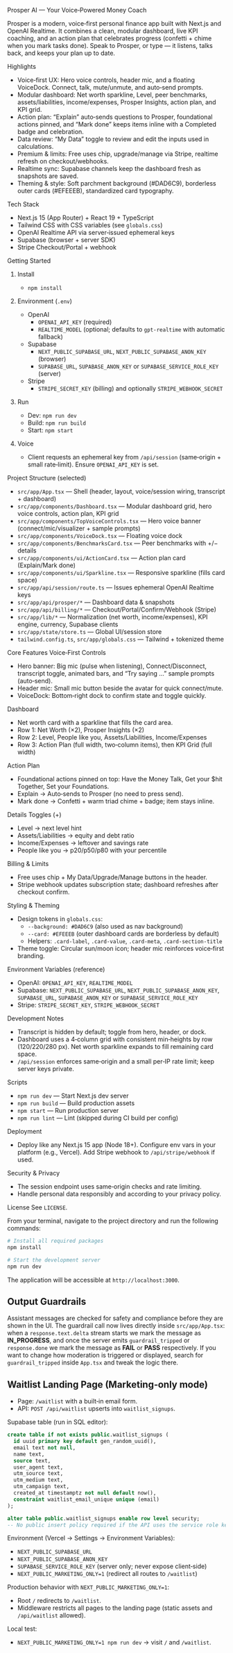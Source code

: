 Prosper AI — Your Voice‑Powered Money Coach

Prosper is a modern, voice‑first personal finance app built with Next.js and OpenAI Realtime. It combines a clean, modular dashboard, live KPI coaching, and an action plan that celebrates progress (confetti + chime when you mark tasks done). Speak to Prosper, or type — it listens, talks back, and keeps your plan up to date.

Highlights
- Voice‑first UX: Hero voice controls, header mic, and a floating VoiceDock. Connect, talk, mute/unmute, and auto‑send prompts.
- Modular dashboard: Net worth sparkline, Level, peer benchmarks, assets/liabilities, income/expenses, Prosper Insights, action plan, and KPI grid.
- Action plan: “Explain” auto‑sends questions to Prosper, foundational actions pinned, and “Mark done” keeps items inline with a Completed badge and celebration.
- Data review: “My Data” toggle to review and edit the inputs used in calculations.
- Premium & limits: Free uses chip, upgrade/manage via Stripe, realtime refresh on checkout/webhooks.
- Realtime sync: Supabase channels keep the dashboard fresh as snapshots are saved.
- Theming & style: Soft parchment background (#DAD6C9), borderless outer cards (#EFEEEB), standardized card typography.


Tech Stack
- Next.js 15 (App Router) + React 19 + TypeScript
- Tailwind CSS with CSS variables (see `globals.css`)
- OpenAI Realtime API via server‑issued ephemeral keys
- Supabase (browser + server SDK)
- Stripe Checkout/Portal + webhook


Getting Started
1) Install
   - `npm install`

2) Environment (`.env`)
   - OpenAI
     - `OPENAI_API_KEY` (required)
     - `REALTIME_MODEL` (optional; defaults to `gpt-realtime` with automatic fallback)
   - Supabase
     - `NEXT_PUBLIC_SUPABASE_URL`, `NEXT_PUBLIC_SUPABASE_ANON_KEY` (browser)
     - `SUPABASE_URL`, `SUPABASE_ANON_KEY` or `SUPABASE_SERVICE_ROLE_KEY` (server)
   - Stripe
     - `STRIPE_SECRET_KEY` (billing) and optionally `STRIPE_WEBHOOK_SECRET`

3) Run
   - Dev: `npm run dev`
   - Build: `npm run build`
   - Start: `npm start`

4) Voice
   - Client requests an ephemeral key from `/api/session` (same‑origin + small rate‑limit). Ensure `OPENAI_API_KEY` is set.


Project Structure (selected)
- `src/app/App.tsx` — Shell (header, layout, voice/session wiring, transcript + dashboard)
- `src/app/components/Dashboard.tsx` — Modular dashboard grid, hero voice controls, action plan, KPI grid
- `src/app/components/TopVoiceControls.tsx` — Hero voice banner (connect/mic/visualizer + sample prompts)
- `src/app/components/VoiceDock.tsx` — Floating voice dock
- `src/app/components/BenchmarksCard.tsx` — Peer benchmarks with +/− details
- `src/app/components/ui/ActionCard.tsx` — Action plan card (Explain/Mark done)
- `src/app/components/ui/Sparkline.tsx` — Responsive sparkline (fills card space)
- `src/app/api/session/route.ts` — Issues ephemeral OpenAI Realtime keys
- `src/app/api/prosper/*` — Dashboard data & snapshots
- `src/app/api/billing/*` — Checkout/Portal/Confirm/Webhook (Stripe)
- `src/app/lib/*` — Normalization (net worth, income/expenses), KPI engine, currency, Supabase clients
- `src/app/state/store.ts` — Global UI/session store
- `tailwind.config.ts`, `src/app/globals.css` — Tailwind + tokenized theme


Core Features
Voice‑First Controls
- Hero banner: Big mic (pulse when listening), Connect/Disconnect, transcript toggle, animated bars, and “Try saying …” sample prompts (auto‑send).
- Header mic: Small mic button beside the avatar for quick connect/mute.
- VoiceDock: Bottom‑right dock to confirm state and toggle quickly.

Dashboard
- Net worth card with a sparkline that fills the card area.
- Row 1: Net Worth (×2), Prosper Insights (×2)
- Row 2: Level, People like you, Assets/Liabilities, Income/Expenses
- Row 3: Action Plan (full width, two‑column items), then KPI Grid (full width)

Action Plan
- Foundational actions pinned on top: Have the Money Talk, Get your $hit Together, Set your Foundations.
- Explain → Auto‑sends to Prosper (no need to press send).
- Mark done → Confetti + warm triad chime + badge; item stays inline.

Details Toggles (+)
- Level → next level hint
- Assets/Liabilities → equity and debt ratio
- Income/Expenses → leftover and savings rate
- People like you → p20/p50/p80 with your percentile

Billing & Limits
- Free uses chip + My Data/Upgrade/Manage buttons in the header.
- Stripe webhook updates subscription state; dashboard refreshes after checkout confirm.


Styling & Theming
- Design tokens in `globals.css`:
  - `--background: #DAD6C9` (also used as nav background)
  - `--card: #EFEEEB` (outer dashboard cards are borderless by default)
  - Helpers: `.card-label`, `.card-value`, `.card-meta`, `.card-section-title`
- Theme toggle: Circular sun/moon icon; header mic reinforces voice‑first branding.


Environment Variables (reference)
- OpenAI: `OPENAI_API_KEY`, `REALTIME_MODEL`
- Supabase: `NEXT_PUBLIC_SUPABASE_URL`, `NEXT_PUBLIC_SUPABASE_ANON_KEY`, `SUPABASE_URL`, `SUPABASE_ANON_KEY` or `SUPABASE_SERVICE_ROLE_KEY`
- Stripe: `STRIPE_SECRET_KEY`, `STRIPE_WEBHOOK_SECRET`


Development Notes
- Transcript is hidden by default; toggle from hero, header, or dock.
- Dashboard uses a 4‑column grid with consistent min‑heights by row (120/220/280 px). Net worth sparkline expands to fill remaining card space.
- `/api/session` enforces same‑origin and a small per‑IP rate limit; keep server keys private.


Scripts
- `npm run dev` — Start Next.js dev server
- `npm run build` — Build production assets
- `npm start` — Run production server
- `npm run lint` — Lint (skipped during CI build per config)


Deployment
- Deploy like any Next.js 15 app (Node 18+). Configure env vars in your platform (e.g., Vercel). Add Stripe webhook to `/api/stripe/webhook` if used.


Security & Privacy
- The session endpoint uses same‑origin checks and rate limiting.
- Handle personal data responsibly and according to your privacy policy.


License
See `LICENSE`.

From your terminal, navigate to the project directory and run the following commands:

```bash
# Install all required packages
npm install

# Start the development server
npm run dev
```

The application will be accessible at `http://localhost:3000`.


## Output Guardrails
Assistant messages are checked for safety and compliance before they are shown in the UI.  The guardrail call now lives directly inside `src/app/App.tsx`: when a `response.text.delta` stream starts we mark the message as **IN_PROGRESS**, and once the server emits `guardrail_tripped` or `response.done` we mark the message as **FAIL** or **PASS** respectively.  If you want to change how moderation is triggered or displayed, search for `guardrail_tripped` inside `App.tsx` and tweak the logic there.

## Waitlist Landing Page (Marketing‑only mode)

- Page: `/waitlist` with a built‑in email form.
- API: `POST /api/waitlist` upserts into `waitlist_signups`.

Supabase table (run in SQL editor):

```sql
create table if not exists public.waitlist_signups (
  id uuid primary key default gen_random_uuid(),
  email text not null,
  name text,
  source text,
  user_agent text,
  utm_source text,
  utm_medium text,
  utm_campaign text,
  created_at timestamptz not null default now(),
  constraint waitlist_email_unique unique (email)
);

alter table public.waitlist_signups enable row level security;
-- No public insert policy required if the API uses the service role key (recommended).
```

Environment (Vercel → Settings → Environment Variables):
- `NEXT_PUBLIC_SUPABASE_URL`
- `NEXT_PUBLIC_SUPABASE_ANON_KEY`
- `SUPABASE_SERVICE_ROLE_KEY` (server only; never expose client‑side)
- `NEXT_PUBLIC_MARKETING_ONLY=1` (redirect all routes to `/waitlist`)

Production behavior with `NEXT_PUBLIC_MARKETING_ONLY=1`:
- Root `/` redirects to `/waitlist`.
- Middleware restricts all pages to the landing page (static assets and `/api/waitlist` allowed).

Local test:
- `NEXT_PUBLIC_MARKETING_ONLY=1 npm run dev` → visit `/` and `/waitlist`.
